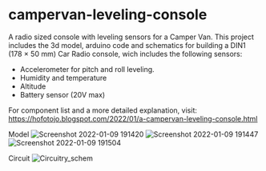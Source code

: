 # campervan-leveling-console
A radio sized console with leveling sensors for a Camper Van.
This project includes the 3d model, arduino code and schematics for building a DIN1 (178 × 50 mm) Car Radio console, wich includes the following sensors:
- Accelerometer for pitch and roll leveling.
- Humidity and temperature
- Altitude
- Battery sensor (20V max)

For component list and a more detailed explanation, visit: https://hofotojo.blogspot.com/2022/01/a-campervan-leveling-console.html

Model
![Screenshot 2022-01-09 191420](https://user-images.githubusercontent.com/93865049/148695358-f4753812-e6f5-4864-a6c1-0dd7f489b29f.png)
![Screenshot 2022-01-09 191447](https://user-images.githubusercontent.com/93865049/148695362-adb2a523-df31-4517-8068-e990a75d8ec5.png)
![Screenshot 2022-01-09 191504](https://user-images.githubusercontent.com/93865049/148695365-faf7cf08-346c-4971-ac16-0fecce8dffd7.png)

Circuit
![Circuitry_schem](https://user-images.githubusercontent.com/93865049/148697151-3e1cad26-e964-4038-92dd-d69214bcc6a8.png)
